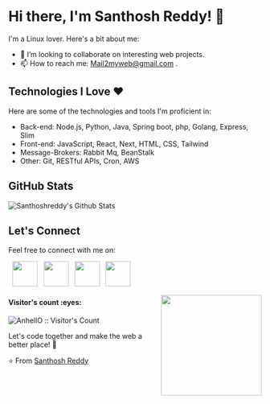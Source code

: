 # Hi there, I'm Santhosh Reddy! 👋

I'm a Linux lover. Here's a bit about me:

- 👯 I’m looking to collaborate on interesting web projects.
- 📫 How to reach me: Mail2myweb@gmail.com .

## Technologies I Love ❤️

Here are some of the technologies and tools I'm proficient in:

- Back-end: Node.js, Python, Java, Spring boot, php, Golang, Express, Slim
- Front-end: JavaScript, React, Next, HTML, CSS, Tailwind
- Message-Brokers: Rabbit Mq, BeanStalk
- Other: Git, RESTful APIs, Cron, AWS


## GitHub Stats

<img align="center" src="https://github-readme-stats.vercel.app/api?username=santhoshreddy0&count_private=true&show_icons=true&line_height=20&title_color=7A7ADB&icon_color=2234AE&text_color=D3D3D3&bg_color=0,000000,130F40" alt="Santhoshreddy's Github Stats">

## Let's Connect

Feel free to connect with me on:

<p align="left">
&nbsp; <a href="https://twitter.com/itsme_santhoshd" target="_blank" rel="noopener noreferrer"><img src="https://img.icons8.com/plasticine/100/000000/twitter.png" width="50" /></a>  
&nbsp; <a href="https://www.instagram.com/itsme_karikalan/" target="_blank" rel="noopener noreferrer"><img src="https://img.icons8.com/plasticine/100/000000/instagram-new.png" width="50" /></a>  
&nbsp; <a href="https://www.linkedin.com/in/santhoshdkumar/" target="_blank" rel="noopener noreferrer"><img src="https://img.icons8.com/plasticine/100/000000/linkedin.png" width="50" /></a>
&nbsp; <a href="mailto:mail2myweb@gmail.com" target="_blank" rel="noopener noreferrer"><img src="https://img.icons8.com/plasticine/100/000000/gmail.png"  width="50" /></a>
</p>



<img align="right" src="https://media.giphy.com/media/jRf5fsn8G6YaogAWxn/giphy.gif" width="200" height="200"/>

<h4 align="left">Visitor's count :eyes:</h4>

<p align="left"><img src="https://profile-counter.glitch.me/{santhoshreddy0}/count.svg" alt="AnhellO :: Visitor's Count" /></p>

Let's code together and make the web a better place! 🚀

⭐️ From [Santhosh Reddy](https://github.com/santhoshreddy0)





